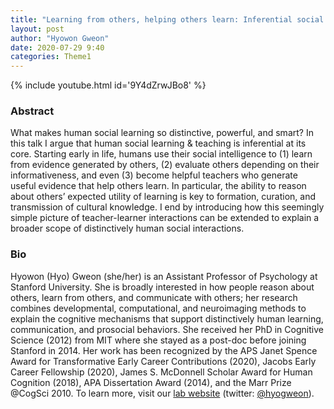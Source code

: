 ```yaml
---
title: "Learning from others, helping others learn: Inferential social learning & teaching in early childhood"
layout: post
author: "Hyowon Gweon"
date: 2020-07-29 9:40
categories: Theme1
---
```


{% include youtube.html id='9Y4dZrwJBo8' %}

### Abstract
What makes human social learning so distinctive, powerful, and smart? In this talk I argue that human social learning & teaching is inferential at its core. Starting early in life, humans use their social intelligence to (1) learn from evidence generated by others, (2) evaluate others depending on their informativeness, and even (3) become helpful teachers who generate useful evidence that help others learn. In particular, the ability to reason about others’ expected utility of learning is key to formation, curation, and transmission of cultural knowledge. I end by introducing how this seemingly simple picture of teacher-learner interactions can be extended to explain a broader scope of distinctively human social interactions.

### Bio
Hyowon (Hyo) Gweon (she/her) is an Assistant Professor of Psychology at Stanford University. She is broadly interested in how people reason about others, learn from others, and communicate with others; her research combines developmental, computational, and neuroimaging methods to explain the cognitive mechanisms that support distinctively human learning, communication, and prosocial behaviors.  She received her PhD in Cognitive Science (2012) from MIT where she stayed as a post-doc before joining Stanford in 2014. Her work has been recognized by the APS Janet Spence Award for Transformative Early Career Contributions (2020), Jacobs Early Career Fellowship (2020), James S. McDonnell Scholar Award for Human Cognition (2018), APA Dissertation Award (2014), and the Marr Prize @CogSci 2010. To learn more, visit our [lab website](http://sll.stanford.edu/index.html) (twitter: [@hyogweon](https://twitter.com/hyogweon)). 
